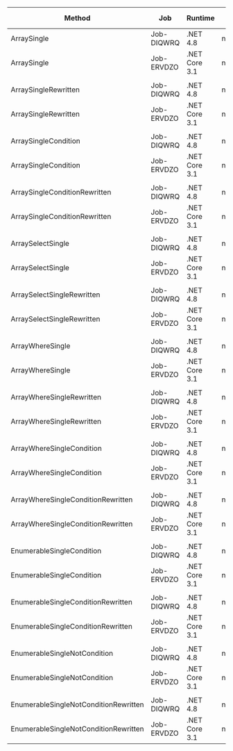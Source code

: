|                                Method |        Job |       Runtime |    Toolchain |       Mean |     Error |    StdDev | Ratio | RatioSD |  Gen 0 | Gen 1 | Gen 2 | Allocated |
|-------------------------------------- |----------- |-------------- |------------- |-----------:|----------:|----------:|------:|--------:|-------:|------:|------:|----------:|
|                           ArraySingle | Job-DIQWRQ |      .NET 4.8 |        net48 | 27.0500 ns | 0.0947 ns | 0.0739 ns |  1.00 |    0.00 |      - |     - |     - |         - |
|                           ArraySingle | Job-ERVDZO | .NET Core 3.1 | netcoreapp31 | 17.8951 ns | 0.1112 ns | 0.0868 ns |  0.66 |    0.00 |      - |     - |     - |         - |
|                                       |            |               |              |            |           |           |       |         |        |       |       |           |
|                  ArraySingleRewritten | Job-DIQWRQ |      .NET 4.8 |        net48 |  0.3833 ns | 0.0158 ns | 0.0132 ns |  1.00 |    0.00 |      - |     - |     - |         - |
|                  ArraySingleRewritten | Job-ERVDZO | .NET Core 3.1 | netcoreapp31 |  0.4463 ns | 0.0116 ns | 0.0103 ns |  1.16 |    0.04 |      - |     - |     - |         - |
|                                       |            |               |              |            |           |           |       |         |        |       |       |           |
|                  ArraySingleCondition | Job-DIQWRQ |      .NET 4.8 |        net48 | 20.4203 ns | 0.0935 ns | 0.0874 ns |  1.00 |    0.00 | 0.0076 |     - |     - |      32 B |
|                  ArraySingleCondition | Job-ERVDZO | .NET Core 3.1 | netcoreapp31 | 22.7942 ns | 0.1337 ns | 0.1185 ns |  1.12 |    0.01 | 0.0076 |     - |     - |      32 B |
|                                       |            |               |              |            |           |           |       |         |        |       |       |           |
|         ArraySingleConditionRewritten | Job-DIQWRQ |      .NET 4.8 |        net48 |  2.1284 ns | 0.0138 ns | 0.0115 ns |  1.00 |    0.00 |      - |     - |     - |         - |
|         ArraySingleConditionRewritten | Job-ERVDZO | .NET Core 3.1 | netcoreapp31 |  1.6759 ns | 0.0123 ns | 0.0109 ns |  0.79 |    0.01 |      - |     - |     - |         - |
|                                       |            |               |              |            |           |           |       |         |        |       |       |           |
|                     ArraySelectSingle | Job-DIQWRQ |      .NET 4.8 |        net48 | 44.8105 ns | 0.2067 ns | 0.1933 ns |  1.00 |    0.00 | 0.0134 |     - |     - |      56 B |
|                     ArraySelectSingle | Job-ERVDZO | .NET Core 3.1 | netcoreapp31 | 60.7791 ns | 0.3121 ns | 0.2437 ns |  1.36 |    0.01 | 0.0114 |     - |     - |      48 B |
|                                       |            |               |              |            |           |           |       |         |        |       |       |           |
|            ArraySelectSingleRewritten | Job-DIQWRQ |      .NET 4.8 |        net48 |  0.9380 ns | 0.0116 ns | 0.0102 ns |  1.00 |    0.00 |      - |     - |     - |         - |
|            ArraySelectSingleRewritten | Job-ERVDZO | .NET Core 3.1 | netcoreapp31 |  0.4336 ns | 0.0125 ns | 0.0111 ns |  0.46 |    0.01 |      - |     - |     - |         - |
|                                       |            |               |              |            |           |           |       |         |        |       |       |           |
|                      ArrayWhereSingle | Job-DIQWRQ |      .NET 4.8 |        net48 | 44.7373 ns | 0.5411 ns | 0.5062 ns |  1.00 |    0.00 | 0.0114 |     - |     - |      48 B |
|                      ArrayWhereSingle | Job-ERVDZO | .NET Core 3.1 | netcoreapp31 | 45.7165 ns | 0.1986 ns | 0.1551 ns |  1.02 |    0.01 | 0.0114 |     - |     - |      48 B |
|                                       |            |               |              |            |           |           |       |         |        |       |       |           |
|             ArrayWhereSingleRewritten | Job-DIQWRQ |      .NET 4.8 |        net48 |  1.8721 ns | 0.0129 ns | 0.0121 ns |  1.00 |    0.00 |      - |     - |     - |         - |
|             ArrayWhereSingleRewritten | Job-ERVDZO | .NET Core 3.1 | netcoreapp31 |  1.5740 ns | 0.0093 ns | 0.0078 ns |  0.84 |    0.01 |      - |     - |     - |         - |
|                                       |            |               |              |            |           |           |       |         |        |       |       |           |
|             ArrayWhereSingleCondition | Job-DIQWRQ |      .NET 4.8 |        net48 | 42.2252 ns | 0.2156 ns | 0.1800 ns |  1.00 |    0.00 | 0.0114 |     - |     - |      48 B |
|             ArrayWhereSingleCondition | Job-ERVDZO | .NET Core 3.1 | netcoreapp31 | 45.4579 ns | 0.2057 ns | 0.1824 ns |  1.08 |    0.01 | 0.0114 |     - |     - |      48 B |
|                                       |            |               |              |            |           |           |       |         |        |       |       |           |
|    ArrayWhereSingleConditionRewritten | Job-DIQWRQ |      .NET 4.8 |        net48 |  1.9283 ns | 0.0134 ns | 0.0125 ns |  1.00 |    0.00 |      - |     - |     - |         - |
|    ArrayWhereSingleConditionRewritten | Job-ERVDZO | .NET Core 3.1 | netcoreapp31 |  1.6006 ns | 0.0134 ns | 0.0119 ns |  0.83 |    0.01 |      - |     - |     - |         - |
|                                       |            |               |              |            |           |           |       |         |        |       |       |           |
|             EnumerableSingleCondition | Job-DIQWRQ |      .NET 4.8 |        net48 | 22.0354 ns | 0.1202 ns | 0.1125 ns |  1.00 |    0.00 | 0.0076 |     - |     - |      32 B |
|             EnumerableSingleCondition | Job-ERVDZO | .NET Core 3.1 | netcoreapp31 | 25.5701 ns | 0.1788 ns | 0.1585 ns |  1.16 |    0.01 | 0.0076 |     - |     - |      32 B |
|                                       |            |               |              |            |           |           |       |         |        |       |       |           |
|    EnumerableSingleConditionRewritten | Job-DIQWRQ |      .NET 4.8 |        net48 | 21.1597 ns | 0.1233 ns | 0.1030 ns |  1.00 |    0.00 | 0.0076 |     - |     - |      32 B |
|    EnumerableSingleConditionRewritten | Job-ERVDZO | .NET Core 3.1 | netcoreapp31 | 23.0008 ns | 0.1260 ns | 0.1117 ns |  1.09 |    0.01 | 0.0076 |     - |     - |      32 B |
|                                       |            |               |              |            |           |           |       |         |        |       |       |           |
|          EnumerableSingleNotCondition | Job-DIQWRQ |      .NET 4.8 |        net48 |         NA |        NA |        NA |     ? |       ? |      - |     - |     - |         - |
|          EnumerableSingleNotCondition | Job-ERVDZO | .NET Core 3.1 | netcoreapp31 |         NA |        NA |        NA |     ? |       ? |      - |     - |     - |         - |
|                                       |            |               |              |            |           |           |       |         |        |       |       |           |
| EnumerableSingleNotConditionRewritten | Job-DIQWRQ |      .NET 4.8 |        net48 |         NA |        NA |        NA |     ? |       ? |      - |     - |     - |         - |
| EnumerableSingleNotConditionRewritten | Job-ERVDZO | .NET Core 3.1 | netcoreapp31 |         NA |        NA |        NA |     ? |       ? |      - |     - |     - |         - |